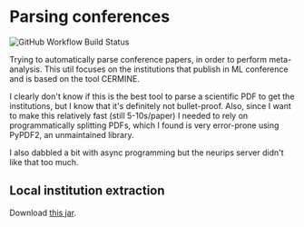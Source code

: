 # Parsing conferences

![GitHub Workflow Build Status](https://github.com/zaccharieramzi/parsing-conferences/workflows/Continuous%20testing/badge.svg)

Trying to automatically parse conference papers, in order to perform meta-analysis.
This util focuses on the institutions that publish in ML conference and is based on the tool CERMINE.

I clearly don't know if this is the best tool to parse a scientific PDF to get the institutions, but I know that it's definitely not bullet-proof.
Also, since I want to make this relatively fast (still 5-10s/paper) I needed to rely on programmatically splitting PDFs, which I found is very error-prone using PyPDF2, an unmaintained library.

I also dabbled a bit with async programming but the neurips server didn't like that too much.

## Local institution extraction

Download [this jar](http://maven.ceon.pl/artifactory/webapp/#/artifacts/browse/simple/General/kdd-releases/pl/edu/icm/cermine/cermine-impl/1.13/cermine-impl-1.13-jar-with-dependencies.jar).
